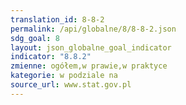 ```yaml
---
translation_id: 8-8-2
permalink: /api/globalne/8/8-8-2.json
sdg_goal: 8
layout: json_globalne_goal_indicator
indicator: "8.8.2"
zmienne: ogółem,w prawie,w praktyce
kategorie: w podziale na
source_url: www.stat.gov.pl
---
```

